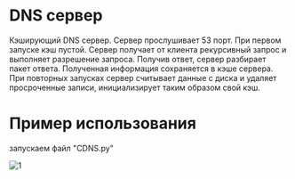# DNS сервер
Кэширующий DNS сервер. Сервер прослушивает 53 порт. При первом запуске кэш пустой. Сервер получает от клиента рекурсивный запрос и выполняет разрешение запроса. Получив ответ, сервер разбирает пакет ответа. Полученная информация сохраняется в кэше сервера. При повторных запусках
сервер считывает данные с диска и удаляет просроченные записи, инициализирует таким образом свой кэш.

# Пример использования 
запускаем файл "CDNS.py"

![1](https://github.com/DenisPyankov/DNS/assets/91528031/0fe95838-3616-477a-bb2d-14bf301b0184)
